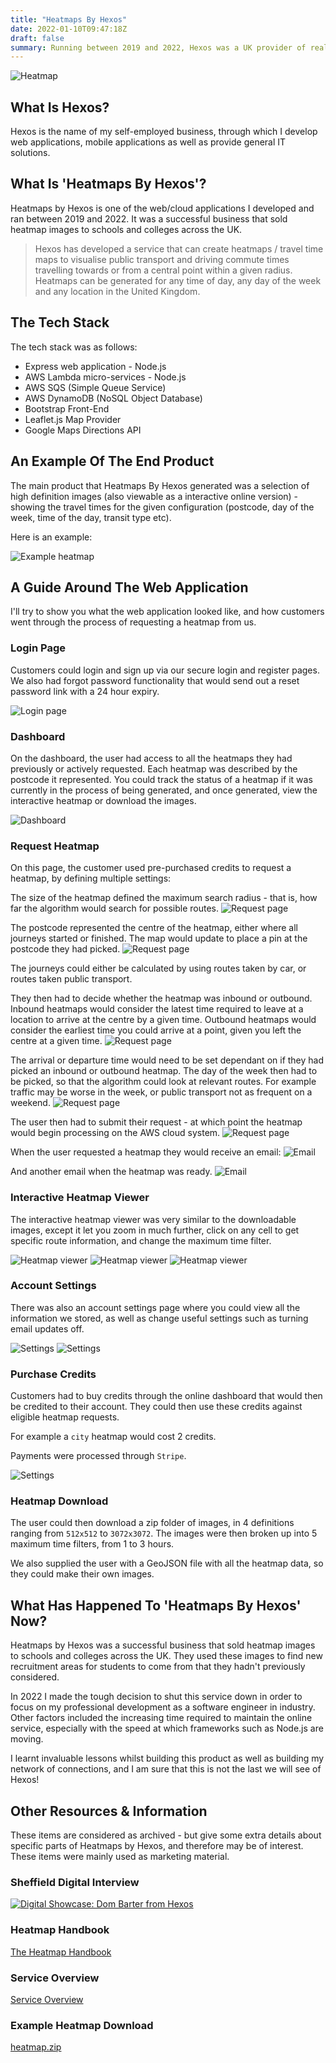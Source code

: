 ```yaml
---
title: "Heatmaps By Hexos"
date: 2022-01-10T09:47:18Z
draft: false
summary: Running between 2019 and 2022, Hexos was a UK provider of realistic driving and public transport based heatmaps/travel-time maps for data visualisation. 
---
```


![Heatmap](/images/heatmaps-by-hexos/heatmap-cover.png)

## What Is Hexos? 

Hexos is the name of my self-employed business, through which I develop web applications, mobile applications as well as provide general IT solutions. 

## What Is 'Heatmaps By Hexos'?

Heatmaps by Hexos is one of the web/cloud applications I developed and ran between 2019 and 2022. It was a successful business that sold heatmap images to schools and colleges across the UK. 

> Hexos has developed a service that can create heatmaps / travel time maps to visualise public transport and driving commute times travelling towards or from a central point within a given radius. Heatmaps can be generated for any time of day, any day of the week and any location in the United Kingdom.

## The Tech Stack

The tech stack was as follows:
* Express web application - Node.js
* AWS Lambda micro-services - Node.js
* AWS SQS (Simple Queue Service)
* AWS DynamoDB (NoSQL Object Database)
* Bootstrap Front-End
* Leaflet.js Map Provider
* Google Maps Directions API

## An Example Of The End Product

The main product that Heatmaps By Hexos generated was a selection of high definition images (also viewable as a interactive online version) - showing the travel times for the given configuration (postcode, day of the week, time of the day, transit type etc). 

Here is an example:

![Example heatmap](/images/heatmaps-by-hexos/heatmap-2048.png)

## A Guide Around The Web Application

I'll try to show you what the web application looked like, and how customers went through the process of requesting a heatmap from us. 

### Login Page

Customers could login and sign up via our secure login and register pages. We also had forgot password functionality that would send out a reset password link with a 24 hour expiry. 

![Login page](/images/heatmaps-by-hexos/login.png)

### Dashboard

On the dashboard, the user had access to all the heatmaps they had previously or actively requested. Each heatmap was described by the postcode it represented. You could track the status of a heatmap if it was currently in the process of being generated, and once generated, view the interactive heatmap or download the images. 

![Dashboard](/images/heatmaps-by-hexos/heatmap-list.png)

### Request Heatmap

On this page, the customer used pre-purchased credits to request a heatmap, by defining multiple settings:

The size of the heatmap defined the maximum search radius - that is, how far the algorithm would search for possible routes. 
![Request page](/images/heatmaps-by-hexos/request-1.png)

The postcode represented the centre of the heatmap, either where all journeys started or finished. The map would update to place a pin at the postcode they had picked. 
![Request page](/images/heatmaps-by-hexos/request-2.png)

The journeys could either be calculated by using routes taken by car, or routes taken public transport. 

They then had to decide whether the heatmap was inbound or outbound. Inbound heatmaps would consider the latest time required to leave at a location to arrive at the centre by a given time. Outbound heatmaps would consider the earliest time you could arrive at a point, given you left the centre at a given time. 
![Request page](/images/heatmaps-by-hexos/request-3.png)

The arrival or departure time would need to be set dependant on if they had picked an inbound or outbound heatmap. The day of the week then had to be picked, so that the algorithm could look at relevant routes. For example traffic may be worse in the week, or public transport not as frequent on a weekend. 
![Request page](/images/heatmaps-by-hexos/request-4.png)

The user then had to submit their request - at which point the heatmap would begin processing on the AWS cloud system. 
![Request page](/images/heatmaps-by-hexos/request-5.png)

When the user requested a heatmap they would receive an email:
![Email](/images/heatmaps-by-hexos/request-received-email.png)

And another email when the heatmap was ready.
![Email](/images/heatmaps-by-hexos/heatmap-ready-email.png)

### Interactive Heatmap Viewer

The interactive heatmap viewer was very similar to the downloadable images, except it let you zoom in much further, click on any cell to get specific route information, and change the maximum time filter. 

![Heatmap viewer](/images/heatmaps-by-hexos/heatmap-viewer.png)
![Heatmap viewer](/images/heatmaps-by-hexos/heatmap-viewer-info.png)
![Heatmap viewer](/images/heatmaps-by-hexos/heatmap-viewer-settings.png)

### Account Settings

There was also an account settings page where you could view all the information we stored, as well as change useful settings such as turning email updates off. 

![Settings](/images/heatmaps-by-hexos/settings-1.png)
![Settings](/images/heatmaps-by-hexos/settings-2.png)

### Purchase Credits

Customers had to buy credits through the online dashboard that would then be credited to their account. They could then use these credits against eligible heatmap requests.

For example a `city` heatmap would cost 2 credits. 

Payments were processed through `Stripe`. 

![Settings](/images/heatmaps-by-hexos/purchase-credits.png)

### Heatmap Download

The user could then download a zip folder of images, in 4 definitions ranging from `512x512` to `3072x3072`. The images were then broken up into 5 maximum time filters, from 1 to 3 hours. 

We also supplied the user with a GeoJSON file with all the heatmap data, so they could make their own images. 

## What Has Happened To 'Heatmaps By Hexos' Now?

Heatmaps by Hexos was a successful business that sold heatmap images to schools and colleges across the UK. They used these images to find new recruitment areas for students to come from that they hadn't previously considered. 

In 2022 I made the tough decision to shut this service down in order to focus on my professional development as a software engineer in industry. Other factors included the increasing time required to maintain the online service, especially with the speed at which frameworks such as Node.js are moving. 

I learnt invaluable lessons whilst building this product as well as building my network of connections, and I am sure that this is not the last we will see of Hexos!

## Other Resources & Information

These items are considered as archived - but give some extra details about specific parts of Heatmaps by Hexos, and therefore may be of interest. These items were mainly used as marketing material. 

### Sheffield Digital Interview

[![Digital Showcase: Dom Barter from Hexos](http://img.youtube.com/vi/7uY_fDDKOMs/0.jpg)](http://www.youtube.com/watch?v=7uY_fDDKOMs "Digital Showcase: Dom Barter from Hexos")

### Heatmap Handbook

[The Heatmap Handbook](/documents/the-heatmap-handbook.pdf)

### Service Overview

[Service Overview](/documents/service-overview.pdf)

### Example Heatmap Download

[heatmap.zip](/documents/heatmap.zip)